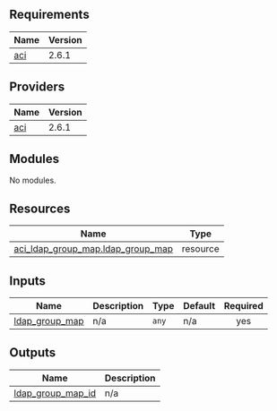 ## Requirements

| Name | Version |
|------|---------|
| <a name="requirement_aci"></a> [aci](#requirement\_aci) | 2.6.1 |

## Providers

| Name | Version |
|------|---------|
| <a name="provider_aci"></a> [aci](#provider\_aci) | 2.6.1 |

## Modules

No modules.

## Resources

| Name | Type |
|------|------|
| [aci_ldap_group_map.ldap_group_map](https://registry.terraform.io/providers/ciscodevnet/aci/2.6.1/docs/resources/ldap_group_map) | resource |

## Inputs

| Name | Description | Type | Default | Required |
|------|-------------|------|---------|:--------:|
| <a name="input_ldap_group_map"></a> [ldap\_group\_map](#input\_ldap\_group\_map) | n/a | `any` | n/a | yes |

## Outputs

| Name | Description |
|------|-------------|
| <a name="output_ldap_group_map_id"></a> [ldap\_group\_map\_id](#output\_ldap\_group\_map\_id) | n/a |
